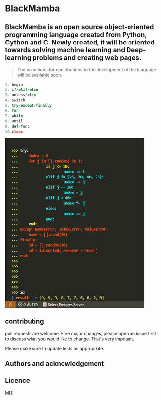 # BlackMamba 
## BlackMamba is an open source object-oriented programming language created from **Python, Cython and C**. Newly created, it will be oriented towards solving machine learning and Deep-learning problems and creating web pages.
>The conditions for contributions to the development of the language will be available soon.

```python
1. begin
2. if/elif/else
3. unless/else
4. switch
5. try/except/finally
6. for
7. while
8. until
9. def/func
10.class

```
![try block](/images/try.png)

## contributing
pull requests are welcome. Fore major changes, please open an issue first to discuss what you would like to change.
That's very impotant.

Please make sure to update tests as appropriate.

## Authors and acknowledgement

## Licence 
[MIT](https://github.com/amiehe-essomba/BlackMamba/blob/BlackMamba/LICENSE)
